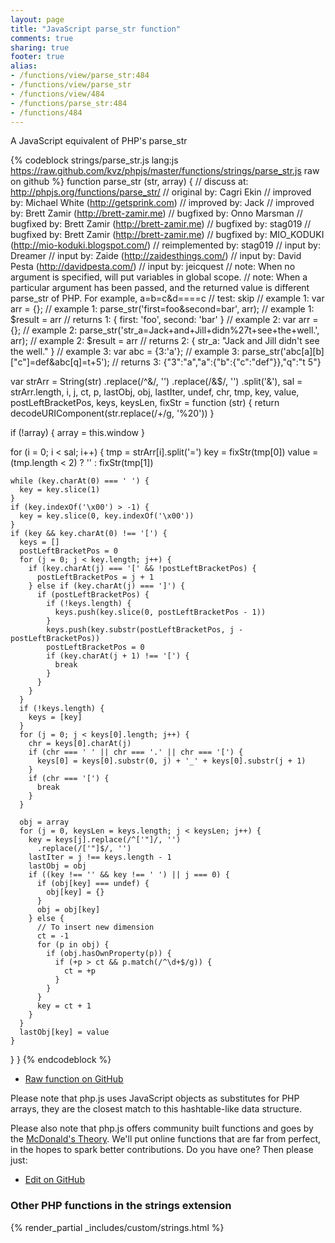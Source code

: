 ```yaml
---
layout: page
title: "JavaScript parse_str function"
comments: true
sharing: true
footer: true
alias:
- /functions/view/parse_str:484
- /functions/view/parse_str
- /functions/view/484
- /functions/parse_str:484
- /functions/484
---
```

<!-- Generated by Rakefile:build -->
A JavaScript equivalent of PHP's parse_str

{% codeblock strings/parse_str.js lang:js https://raw.github.com/kvz/phpjs/master/functions/strings/parse_str.js raw on github %}
function parse_str (str, array) {
  //       discuss at: http://phpjs.org/functions/parse_str/
  //      original by: Cagri Ekin
  //      improved by: Michael White (http://getsprink.com)
  //      improved by: Jack
  //      improved by: Brett Zamir (http://brett-zamir.me)
  //      bugfixed by: Onno Marsman
  //      bugfixed by: Brett Zamir (http://brett-zamir.me)
  //      bugfixed by: stag019
  //      bugfixed by: Brett Zamir (http://brett-zamir.me)
  //      bugfixed by: MIO_KODUKI (http://mio-koduki.blogspot.com/)
  // reimplemented by: stag019
  //         input by: Dreamer
  //         input by: Zaide (http://zaidesthings.com/)
  //         input by: David Pesta (http://davidpesta.com/)
  //         input by: jeicquest
  //             note: When no argument is specified, will put variables in global scope.
  //             note: When a particular argument has been passed, and the returned value is different parse_str of PHP. For example, a=b=c&d====c
  //             test: skip
  //        example 1: var arr = {};
  //        example 1: parse_str('first=foo&second=bar', arr);
  //        example 1: $result = arr
  //        returns 1: { first: 'foo', second: 'bar' }
  //        example 2: var arr = {};
  //        example 2: parse_str('str_a=Jack+and+Jill+didn%27t+see+the+well.', arr);
  //        example 2: $result = arr
  //        returns 2: { str_a: "Jack and Jill didn't see the well." }
  //        example 3: var abc = {3:'a'};
  //        example 3: parse_str('abc[a][b]["c"]=def&abc[q]=t+5');
  //        returns 3: {"3":"a","a":{"b":{"c":"def"}},"q":"t 5"}

  var strArr = String(str)
    .replace(/^&/, '')
    .replace(/&$/, '')
    .split('&'),
    sal = strArr.length,
    i, j, ct, p, lastObj, obj, lastIter, undef, chr, tmp, key, value,
    postLeftBracketPos, keys, keysLen,
    fixStr = function (str) {
      return decodeURIComponent(str.replace(/\+/g, '%20'))
    }

  if (!array) {
    array = this.window
  }

  for (i = 0; i < sal; i++) {
    tmp = strArr[i].split('=')
    key = fixStr(tmp[0])
    value = (tmp.length < 2) ? '' : fixStr(tmp[1])

    while (key.charAt(0) === ' ') {
      key = key.slice(1)
    }
    if (key.indexOf('\x00') > -1) {
      key = key.slice(0, key.indexOf('\x00'))
    }
    if (key && key.charAt(0) !== '[') {
      keys = []
      postLeftBracketPos = 0
      for (j = 0; j < key.length; j++) {
        if (key.charAt(j) === '[' && !postLeftBracketPos) {
          postLeftBracketPos = j + 1
        } else if (key.charAt(j) === ']') {
          if (postLeftBracketPos) {
            if (!keys.length) {
              keys.push(key.slice(0, postLeftBracketPos - 1))
            }
            keys.push(key.substr(postLeftBracketPos, j - postLeftBracketPos))
            postLeftBracketPos = 0
            if (key.charAt(j + 1) !== '[') {
              break
            }
          }
        }
      }
      if (!keys.length) {
        keys = [key]
      }
      for (j = 0; j < keys[0].length; j++) {
        chr = keys[0].charAt(j)
        if (chr === ' ' || chr === '.' || chr === '[') {
          keys[0] = keys[0].substr(0, j) + '_' + keys[0].substr(j + 1)
        }
        if (chr === '[') {
          break
        }
      }

      obj = array
      for (j = 0, keysLen = keys.length; j < keysLen; j++) {
        key = keys[j].replace(/^['"]/, '')
          .replace(/['"]$/, '')
        lastIter = j !== keys.length - 1
        lastObj = obj
        if ((key !== '' && key !== ' ') || j === 0) {
          if (obj[key] === undef) {
            obj[key] = {}
          }
          obj = obj[key]
        } else {
          // To insert new dimension
          ct = -1
          for (p in obj) {
            if (obj.hasOwnProperty(p)) {
              if (+p > ct && p.match(/^\d+$/g)) {
                ct = +p
              }
            }
          }
          key = ct + 1
        }
      }
      lastObj[key] = value
    }
  }
}
{% endcodeblock %}

 - [Raw function on GitHub](https://github.com/kvz/phpjs/blob/master/functions/strings/parse_str.js)

Please note that php.js uses JavaScript objects as substitutes for PHP arrays, they are 
the closest match to this hashtable-like data structure. 

Please also note that php.js offers community built functions and goes by the 
[McDonald's Theory](https://medium.com/what-i-learned-building/9216e1c9da7d). We'll put online 
functions that are far from perfect, in the hopes to spark better contributions. 
Do you have one? Then please just: 

 - [Edit on GitHub](https://github.com/kvz/phpjs/edit/master/functions/strings/parse_str.js)


### Other PHP functions in the strings extension
{% render_partial _includes/custom/strings.html %}
